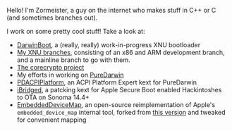 Hello! I'm Zormeister, a guy on the internet who makes stuff in C++ or C (and sometimes branches out).


I work on some pretty cool stuff! Take a look at:
- [DarwinBoot](https://github.com/Zormeister/DarwinBoot), a (really, really) work-in-progress XNU bootloader
- [My XNU branches](https://github.com/Zormeister/xnu), consisting of an x86 and ARM development branch, and a mainline branch to go with them.
- [The corecrypto project](https://github.com/Zormeister/corecrypto)
- My efforts in working on [PureDarwin](https://github.com/PureDarwin/PureDarwin)
- [PDACPIPlatform](https://github.com/PureDarwin/PDACPIPlatform), an ACPI Platform Expert kext for PureDarwin
- [iBridged](https://github.com/Carnations-Botanica/iBridged), a patcking kext for Apple Secure Boot enabled Hackintoshes to OTA on Sonoma 14.4+
- [EmbeddedDeviceMap](https://github.com/Zormeister/EmbeddedDeviceMap), an open-source reimplementation of Apple's `embedded_device_map` internal tool, forked from [this version](https://github.com/b-man/edm) and tweaked for convenient mapping


